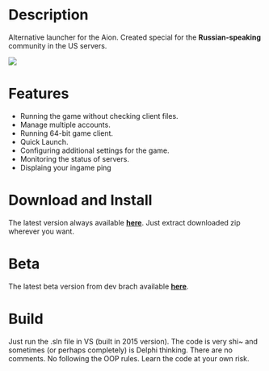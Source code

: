 Description
==================

Alternative launcher for the Aion. Created special for the **Russian-speaking** community in the US servers.

![](https://raw.githubusercontent.com/Sigmanor/Aion-Game-Launcher/dev/screenshot.png)  

Features
==================
* Running the game without checking client files.
* Manage multiple accounts.
* Running 64-bit game client.
* Quick Launch.
* Configuring additional settings for the game.
* Monitoring the status of servers.
* Displaing your ingame ping 

Download and Install
==================
The latest version always available **<a href="http://sigmanor.pp.ua/aion-game-launcher/" target="_blank">here</a>**. Just extract downloaded zip wherever you want.

Beta
==================
The latest beta version from dev brach available **<a href="https://github.com/Sigmanor/Aion-Game-Launcher/releases/download/v2.6/Aion-Game-Launcher.7z" target="_blank">here</a>**.

Build
==================
Just run the .sln file in VS (built in 2015 version).
The code is very shi~ and sometimes (or perhaps completely) is Delphi thinking. There are no comments. No following the OOP rules. Learn the code at your own risk.